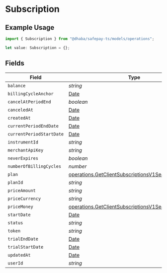 # Subscription

## Example Usage

```typescript
import { Subscription } from "@dhaba/safepay-ts/models/operations";

let value: Subscription = {};
```

## Fields

| Field                                                                                                                      | Type                                                                                                                       | Required                                                                                                                   | Description                                                                                                                |
| -------------------------------------------------------------------------------------------------------------------------- | -------------------------------------------------------------------------------------------------------------------------- | -------------------------------------------------------------------------------------------------------------------------- | -------------------------------------------------------------------------------------------------------------------------- |
| `balance`                                                                                                                  | *string*                                                                                                                   | :heavy_minus_sign:                                                                                                         | N/A                                                                                                                        |
| `billingCycleAnchor`                                                                                                       | [Date](https://developer.mozilla.org/en-US/docs/Web/JavaScript/Reference/Global_Objects/Date)                              | :heavy_minus_sign:                                                                                                         | N/A                                                                                                                        |
| `cancelAtPeriodEnd`                                                                                                        | *boolean*                                                                                                                  | :heavy_minus_sign:                                                                                                         | N/A                                                                                                                        |
| `canceledAt`                                                                                                               | [Date](https://developer.mozilla.org/en-US/docs/Web/JavaScript/Reference/Global_Objects/Date)                              | :heavy_minus_sign:                                                                                                         | N/A                                                                                                                        |
| `createdAt`                                                                                                                | [Date](https://developer.mozilla.org/en-US/docs/Web/JavaScript/Reference/Global_Objects/Date)                              | :heavy_minus_sign:                                                                                                         | N/A                                                                                                                        |
| `currentPeriodEndDate`                                                                                                     | [Date](https://developer.mozilla.org/en-US/docs/Web/JavaScript/Reference/Global_Objects/Date)                              | :heavy_minus_sign:                                                                                                         | N/A                                                                                                                        |
| `currentPeriodStartDate`                                                                                                   | [Date](https://developer.mozilla.org/en-US/docs/Web/JavaScript/Reference/Global_Objects/Date)                              | :heavy_minus_sign:                                                                                                         | N/A                                                                                                                        |
| `instrumentId`                                                                                                             | *string*                                                                                                                   | :heavy_minus_sign:                                                                                                         | N/A                                                                                                                        |
| `merchantApiKey`                                                                                                           | *string*                                                                                                                   | :heavy_minus_sign:                                                                                                         | N/A                                                                                                                        |
| `neverExpires`                                                                                                             | *boolean*                                                                                                                  | :heavy_minus_sign:                                                                                                         | N/A                                                                                                                        |
| `numberOfBillingCycles`                                                                                                    | *number*                                                                                                                   | :heavy_minus_sign:                                                                                                         | N/A                                                                                                                        |
| `plan`                                                                                                                     | [operations.GetClientSubscriptionsV1SearchPlan](../../models/operations/getclientsubscriptionsv1searchplan.md)             | :heavy_minus_sign:                                                                                                         | N/A                                                                                                                        |
| `planId`                                                                                                                   | *string*                                                                                                                   | :heavy_minus_sign:                                                                                                         | N/A                                                                                                                        |
| `priceAmount`                                                                                                              | *string*                                                                                                                   | :heavy_minus_sign:                                                                                                         | N/A                                                                                                                        |
| `priceCurrency`                                                                                                            | *string*                                                                                                                   | :heavy_minus_sign:                                                                                                         | N/A                                                                                                                        |
| `priceMoney`                                                                                                               | [operations.GetClientSubscriptionsV1SearchPriceMoney](../../models/operations/getclientsubscriptionsv1searchpricemoney.md) | :heavy_minus_sign:                                                                                                         | N/A                                                                                                                        |
| `startDate`                                                                                                                | [Date](https://developer.mozilla.org/en-US/docs/Web/JavaScript/Reference/Global_Objects/Date)                              | :heavy_minus_sign:                                                                                                         | N/A                                                                                                                        |
| `status`                                                                                                                   | *string*                                                                                                                   | :heavy_minus_sign:                                                                                                         | N/A                                                                                                                        |
| `token`                                                                                                                    | *string*                                                                                                                   | :heavy_minus_sign:                                                                                                         | N/A                                                                                                                        |
| `trialEndDate`                                                                                                             | [Date](https://developer.mozilla.org/en-US/docs/Web/JavaScript/Reference/Global_Objects/Date)                              | :heavy_minus_sign:                                                                                                         | N/A                                                                                                                        |
| `trialStartDate`                                                                                                           | [Date](https://developer.mozilla.org/en-US/docs/Web/JavaScript/Reference/Global_Objects/Date)                              | :heavy_minus_sign:                                                                                                         | N/A                                                                                                                        |
| `updatedAt`                                                                                                                | [Date](https://developer.mozilla.org/en-US/docs/Web/JavaScript/Reference/Global_Objects/Date)                              | :heavy_minus_sign:                                                                                                         | N/A                                                                                                                        |
| `userId`                                                                                                                   | *string*                                                                                                                   | :heavy_minus_sign:                                                                                                         | N/A                                                                                                                        |